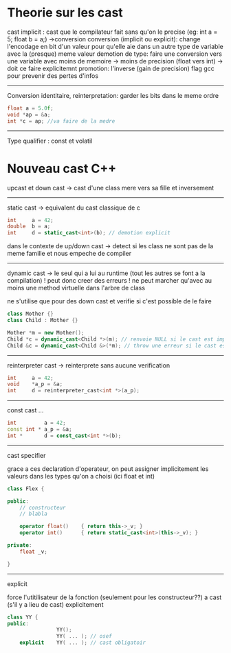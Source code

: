 # Theorie sur les cast

cast implicit : cast que le compilateur fait sans qu'on le precise (eg: int a = 5; float b = a;) ->conversion
conversion (implicit ou explicit): change l'encodage en bit d'un valeur pour qu'elle aie dans un autre type de variable avec la (presque) meme valeur
demotion de type: faire une conversion vers une variable avec moins de memoire -> moins de precision (float vers int) -> doit ce faire explicitemnt
promotion: l'inverse (gain de precision)
flag gcc pour prevenir des pertes d'infos

---

Conversion identitaire, reinterpretation: garder les bits dans le meme ordre 
```c
float a = 5.0f;
void *ap = &a;
int *c = ap; //va faire de la medre
```

--- 

Type qualifier : const et volatil

# Nouveau cast C++

upcast et down cast -> cast d'une class mere vers sa fille et inversement 

--- 

static cast -> equivalent du cast classique de c

```c++
int		a = 42;
double	b = a;
int		d = static_cast<int>(b); // demotion explicit
```

dans le contexte de up/down cast -> detect si les class ne sont pas de la meme famille
  et nous empeche de compiler

---

dynamic cast -> le seul qui a lui au runtime (tout les autres se font a la compilation)
! peut donc creer des erreurs !
ne peut marcher qu'avec au moins une method virtuelle dans l'arbre de class

ne s'utilise que pour des down cast et verifie si c'est possible de le faire

```c++
class Mother {}
class Child : Mother {}

Mother *m = new Mother();
Child *c = dynamic_cast<Child *>(m); // renvoie NULL si le cast est impossible
Child &c = dynamic_cast<Child &>(*m); // throw une erreur si le cast est impossible std::bad_cast
```

---

reinterpreter cast -> reinterprete sans aucune verification

```c++
int		a = 42;
void	*a_p = &a;
int		d = reinterpreter_cast<int *>(a_p);
```

---

const cast
...

```c++
int			a = 42;
const int *	a_p = &a;
int *		d = const_cast<int *>(b);
```

---

cast specifier

grace a ces declaration d'operateur, on peut assigner implicitement les valeurs
dans les types qu'on a choisi (ici float et int)

```c++
class Flex {

public:
	// constructeur
	// blabla

	operator float()	{ return this->_v; }
	operator int()		{ return static_cast<int>(this->_v); }

private:
	float _v;

}
```

---

explicit

force l'utitilisateur de la fonction (seulement pour les constructeur??)
a cast (s'il y a lieu de cast) explicitement
```c++
class YY {
public:
				YY();
				YY( ... ); // osef
	explicit	YY( ... ); // cast obligatoir

```

